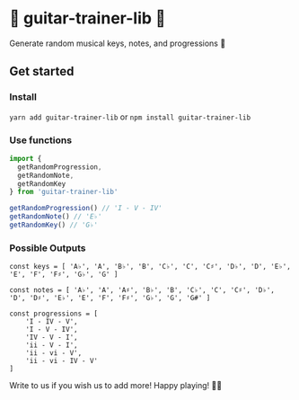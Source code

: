# 🎸 guitar-trainer-lib 🎸

Generate random musical keys, notes, and progressions 🎵

## Get started
### Install
`yarn add guitar-trainer-lib`
or
`npm install guitar-trainer-lib`

### Use functions
```javascript
import {
  getRandomProgression,
  getRandomNote,
  getRandomKey
} from 'guitar-trainer-lib'

getRandomProgression() // 'I - V - IV'
getRandomNote() // 'E♭'
getRandomKey() // 'G♭'
```
### Possible Outputs
```
const keys = [ 'A♭', 'A', 'B♭', 'B', 'C♭', 'C', 'C♯', 'D♭', 'D', 'E♭', 'E', 'F', 'F♯', 'G♭', 'G' ]

const notes = [ 'A♭', 'A', 'A♯', 'B♭', 'B', 'C♭', 'C', 'C♯', 'D♭', 'D', 'D♯', 'E♭', 'E', 'F', 'F♯', 'G♭', 'G', 'G#' ]

const progressions = [ 
    'I - IV - V', 
    'I - V - IV', 
    'IV - V - I', 
    'ii - V - I', 
    'ii - vi - V', 
    'ii - vi - IV - V' 
]
```
Write to us if you wish us to add more!
Happy playing! 🎸🎵
